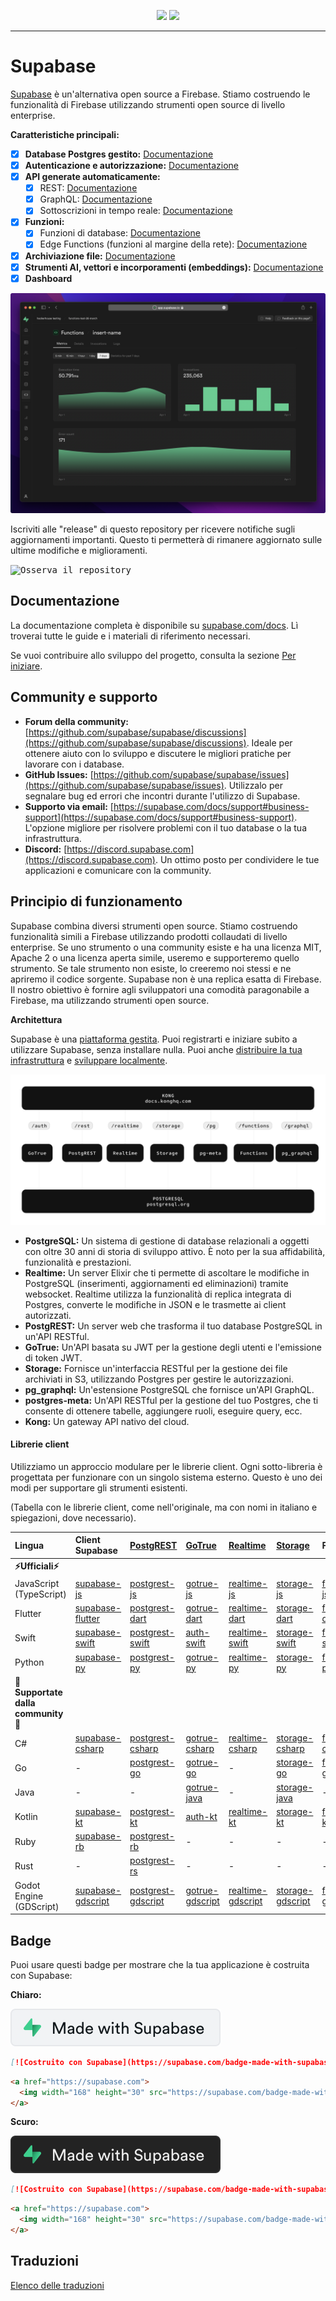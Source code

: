 <p align="center">
<img src="https://user-images.githubusercontent.com/8291514/213727234-cda046d6-28c6-491a-b284-b86c5cede25d.png#gh-light-mode-only">
<img src="https://user-images.githubusercontent.com/8291514/213727225-56186826-bee8-43b5-9b15-86e839d89393.png#gh-dark-mode-only">
</p>

---

# Supabase

[Supabase](https://supabase.com) è un'alternativa open source a Firebase. Stiamo costruendo le funzionalità di Firebase utilizzando strumenti open source di livello enterprise.

**Caratteristiche principali:**

- [x] **Database Postgres gestito:** [Documentazione](https://supabase.com/docs/guides/database)
- [x] **Autenticazione e autorizzazione:** [Documentazione](https://supabase.com/docs/guides/auth)
- [x] **API generate automaticamente:**
    - [x] REST: [Documentazione](https://supabase.com/docs/guides/api)
    - [x] GraphQL: [Documentazione](https://supabase.com/docs/guides/graphql)
    - [x] Sottoscrizioni in tempo reale: [Documentazione](https://supabase.com/docs/guides/realtime)
- [x] **Funzioni:**
    - [x] Funzioni di database: [Documentazione](https://supabase.com/docs/guides/database/functions)
    - [x] Edge Functions (funzioni al margine della rete): [Documentazione](https://supabase.com/docs/guides/functions)
- [x] **Archiviazione file:** [Documentazione](https://supabase.com/docs/guides/storage)
- [x] **Strumenti AI, vettori e incorporamenti (embeddings):** [Documentazione](https://supabase.com/docs/guides/ai)
- [x] **Dashboard**

![Dashboard di Supabase](https://raw.githubusercontent.com/supabase/supabase/master/apps/www/public/images/github/supabase-dashboard.png)

Iscriviti alle "release" di questo repository per ricevere notifiche sugli aggiornamenti importanti. Questo ti permetterà di rimanere aggiornato sulle ultime modifiche e miglioramenti.

<kbd><img src="https://raw.githubusercontent.com/supabase/supabase/d5f7f413ab356dc1a92075cb3cee4e40a957d5b1/web/static/watch-repo.gif" alt="Osserva il repository"/></kbd>

## Documentazione

La documentazione completa è disponibile su [supabase.com/docs](https://supabase.com/docs). Lì troverai tutte le guide e i materiali di riferimento necessari.

Se vuoi contribuire allo sviluppo del progetto, consulta la sezione [Per iniziare](./../DEVELOPERS.md).

## Community e supporto

*   **Forum della community:** [https://github.com/supabase/supabase/discussions](https://github.com/supabase/supabase/discussions). Ideale per ottenere aiuto con lo sviluppo e discutere le migliori pratiche per lavorare con i database.
*   **GitHub Issues:** [https://github.com/supabase/supabase/issues](https://github.com/supabase/supabase/issues). Utilizzalo per segnalare bug ed errori che incontri durante l'utilizzo di Supabase.
*   **Supporto via email:** [https://supabase.com/docs/support#business-support](https://supabase.com/docs/support#business-support). L'opzione migliore per risolvere problemi con il tuo database o la tua infrastruttura.
*   **Discord:** [https://discord.supabase.com](https://discord.supabase.com). Un ottimo posto per condividere le tue applicazioni e comunicare con la community.

## Principio di funzionamento

Supabase combina diversi strumenti open source. Stiamo costruendo funzionalità simili a Firebase utilizzando prodotti collaudati di livello enterprise. Se uno strumento o una community esiste e ha una licenza MIT, Apache 2 o una licenza aperta simile, useremo e supporteremo quello strumento. Se tale strumento non esiste, lo creeremo noi stessi e ne apriremo il codice sorgente. Supabase non è una replica esatta di Firebase. Il nostro obiettivo è fornire agli sviluppatori una comodità paragonabile a Firebase, ma utilizzando strumenti open source.

**Architettura**

Supabase è una [piattaforma gestita](https://supabase.com/dashboard). Puoi registrarti e iniziare subito a utilizzare Supabase, senza installare nulla. Puoi anche [distribuire la tua infrastruttura](https://supabase.com/docs/guides/hosting/overview) e [sviluppare localmente](https://supabase.com/docs/guides/local-development).

![Architettura](./../apps/docs/public/img/supabase-architecture.svg)

*   **PostgreSQL:** Un sistema di gestione di database relazionali a oggetti con oltre 30 anni di storia di sviluppo attivo. È noto per la sua affidabilità, funzionalità e prestazioni.
*   **Realtime:** Un server Elixir che ti permette di ascoltare le modifiche in PostgreSQL (inserimenti, aggiornamenti ed eliminazioni) tramite websocket. Realtime utilizza la funzionalità di replica integrata di Postgres, converte le modifiche in JSON e le trasmette ai client autorizzati.
*   **PostgREST:** Un server web che trasforma il tuo database PostgreSQL in un'API RESTful.
*   **GoTrue:** Un'API basata su JWT per la gestione degli utenti e l'emissione di token JWT.
*   **Storage:** Fornisce un'interfaccia RESTful per la gestione dei file archiviati in S3, utilizzando Postgres per gestire le autorizzazioni.
*   **pg_graphql:** Un'estensione PostgreSQL che fornisce un'API GraphQL.
*   **postgres-meta:** Un'API RESTful per la gestione del tuo Postgres, che ti consente di ottenere tabelle, aggiungere ruoli, eseguire query, ecc.
*   **Kong:** Un gateway API nativo del cloud.

#### Librerie client

Utilizziamo un approccio modulare per le librerie client. Ogni sotto-libreria è progettata per funzionare con un singolo sistema esterno. Questo è uno dei modi per supportare gli strumenti esistenti.

(Tabella con le librerie client, come nell'originale, ma con nomi in italiano e spiegazioni, dove necessario).

| Lingua                       | Client Supabase                                                     | [PostgREST](https://www.postgresql.org/)                                                                         | [GoTrue](https://github.com/supabase/gotrue)                                                                                | [Realtime](https://github.com/supabase/realtime)                                                                              | [Storage](https://github.com/supabase/storage-api)                                                                                 | Functions                                                                               |
| :-------------------------- | :------------------------------------------------------------------ | :-------------------------------------------------------------------------------- | :------------------------------------------------------------------------------------ | :----------------------------------------------------------------------------------- | :-------------------------------------------------------------------------------------- | :----------------------------------------------------------------------------------- |
| **⚡️Ufficiali⚡️**      |                                                                     |                                                                                   |                                                                                      |                                                                                     |                                                                                        |                                                                                      |
| JavaScript (TypeScript)     | [supabase-js](https://github.com/supabase/supabase-js)               | [postgrest-js](https://github.com/supabase/postgrest-js)                             | [gotrue-js](https://github.com/supabase/gotrue-js)                                     | [realtime-js](https://github.com/supabase/realtime-js)                                 | [storage-js](https://github.com/supabase/storage-js)                                   | [functions-js](https://github.com/supabase/functions-js)                             |
| Flutter                     | [supabase-flutter](https://github.com/supabase/supabase-flutter)     | [postgrest-dart](https://github.com/supabase/postgrest-dart)                         | [gotrue-dart](https://github.com/supabase/gotrue-dart)                                 | [realtime-dart](https://github.com/supabase/realtime-dart)                             | [storage-dart](https://github.com/supabase/storage-dart)                               | [functions-dart](https://github.com/supabase/functions-dart)                         |
| Swift                      | [supabase-swift](https://github.com/supabase/supabase-swift)          | [postgrest-swift](https://github.com/supabase/supabase-swift/tree/main/Sources/PostgREST) | [auth-swift](https://github.com/supabase/supabase-swift/tree/main/Sources/Auth)     | [realtime-swift](https://github.com/supabase/supabase-swift/tree/main/Sources/Realtime) | [storage-swift](https://github.com/supabase/supabase-swift/tree/main/Sources/Storage) | [functions-swift](https://github.com/supabase/supabase-swift/tree/main/Sources/Functions) |
| Python                      | [supabase-py](https://github.com/supabase/supabase-py)               | [postgrest-py](https://github.com/supabase/postgrest-py)                             | [gotrue-py](https://github.com/supabase/gotrue-py)                                     | [realtime-py](https://github.com/supabase/realtime-py)                                 | [storage-py](https://github.com/supabase/storage-py)                                   | [functions-py](https://github.com/supabase/functions-py)                             |
| **💚Supportate dalla community💚** |                                                                     |                                                                                   |                                                                                      |                                                                                     |                                                                                        |                                                                                      |
| C#                          | [supabase-csharp](https://github.com/supabase-community/supabase-csharp) | [postgrest-csharp](https://github.com/supabase-community/postgrest-csharp)           | [gotrue-csharp](https://github.com/supabase-community/gotrue-csharp)                 | [realtime-csharp](https://github.com/supabase-community/realtime-csharp)             | [storage-csharp](https://github.com/supabase-community/storage-csharp)                 | [functions-csharp](https://github.com/supabase-community/functions-csharp)           |
| Go                          | -                                                                   | [postgrest-go](https://github.com/supabase-community/postgrest-go)                     | [gotrue-go](https://github.com/supabase-community/gotrue-go)                           | -                                                                                   | [storage-go](https://github.com/supabase-community/storage-go)                       | [functions-go](https://github.com/supabase-community/functions-go)                   |
| Java                        | -                                                                   | -                                                                                   | [gotrue-java](https://github.com/supabase-community/gotrue-java)                       | -                                                                                   | [storage-java](https://github.com/supabase-community/storage-java)                   | -                                                                                   |
| Kotlin                      | [supabase-kt](https://github.com/supabase-community/supabase-kt)       | [postgrest-kt](https://github.com/supabase-community/supabase-kt/tree/master/Postgrest) | [auth-kt](https://github.com/supabase-community/supabase-kt/tree/master/Auth)         | [realtime-kt](https://github.com/supabase-community/supabase-kt/tree/master/Realtime)   | [storage-kt](https://github.com/supabase-community/supabase-kt/tree/master/Storage)   | [functions-kt](https://github.com/supabase-community/supabase-kt/tree/master/Functions) |
| Ruby                      | [supabase-rb](https://github.com/supabase-community/supabase-rb)      |      [postgrest-rb](https://github.com/supabase-community/postgrest-rb)                                                                             |    -                                                                                  |        -                                                                            |     -                                                                                 |          -                                                                          |
| Rust                      |      -                                                                 |       [postgrest-rs](https://github.com/supabase-community/postgrest-rs)                                                                            |      -                                                                                 |       -                                                                             |       -                                                                                |         -                                                                           |
| Godot Engine (GDScript)      |   [supabase-gdscript](https://github.com/supabase-community/godot-engine.supabase)                                                                  |        [postgrest-gdscript](https://github.com/supabase-community/postgrest-gdscript)                                                                            |        [gotrue-gdscript](https://github.com/supabase-community/gotrue-gdscript)                                                                                |    [realtime-gdscript](https://github.com/supabase-community/realtime-gdscript)                                                                                  |         [storage-gdscript](https://github.com/supabase-community/storage-gdscript)                                                                                 |  [functions-gdscript](https://github.com/supabase-community/functions-gdscript)                                                                                       |

## Badge

Puoi usare questi badge per mostrare che la tua applicazione è costruita con Supabase:

**Chiaro:**

![Costruito con Supabase](./../apps/www/public/badge-made-with-supabase.svg)

```md
[![Costruito con Supabase](https://supabase.com/badge-made-with-supabase.svg)](https://supabase.com)
```

```html
<a href="https://supabase.com">
  <img width="168" height="30" src="https://supabase.com/badge-made-with-supabase.svg" alt="Costruito con Supabase" />
</a>
```

**Scuro:**

![Costruito con Supabase (versione scura)](./../apps/www/public/badge-made-with-supabase-dark.svg)

```md
[![Costruito con Supabase](https://supabase.com/badge-made-with-supabase-dark.svg)](https://supabase.com)
```

```html
<a href="https://supabase.com">
  <img width="168" height="30" src="https://supabase.com/badge-made-with-supabase-dark.svg" alt="Costruito con Supabase" />
</a>
```

## Traduzioni

[Elenco delle traduzioni](./languages.md)
